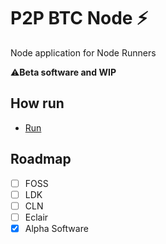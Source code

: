 # P2P BTC Node ⚡

Node application for Node Runners

⚠️**Beta software and WIP**

## How run

- [Run](https://github.com/AreaLayer/P2PBTC-Node/blob/main/doc/run.md)


## Roadmap

- [ ] FOSS
- [ ] LDK
- [ ] CLN
- [ ] Eclair
- [x] Alpha Software
